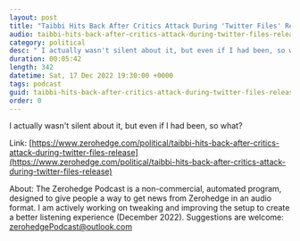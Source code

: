 ```yaml
---
layout: post
title: "Taibbi Hits Back After Critics Attack During 'Twitter Files' Release "
audio: taibbi-hits-back-after-critics-attack-during-twitter-files-release-0
category: political
desc: " I actually wasn't silent about it, but even if I had been, so what? "
duration: 00:05:42
length: 342
datetime: Sat, 17 Dec 2022 19:30:00 +0000
tags: podcast
guid: taibbi-hits-back-after-critics-attack-during-twitter-files-release-0
order: 0
---
```

 I actually wasn't silent about it, but even if I had been, so what? 

Link: [https://www.zerohedge.com/political/taibbi-hits-back-after-critics-attack-during-twitter-files-release](https://www.zerohedge.com/political/taibbi-hits-back-after-critics-attack-during-twitter-files-release)

About: The Zerohedge Podcast is a non-commercial, automated program, designed to give people a way to get news from Zerohedge in an audio format.  I am actively working on tweaking and improving the setup to create a better listening experience (December 2022).  Suggestions are welcome: [zerohedgePodcast@outlook.com](mailto:zerohedgePodcast@outlook.com)